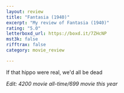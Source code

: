 ```yaml
---
layout: review
title: "Fantasia (1940)"
excerpt: "My review of Fantasia (1940)"
rating: "5.0"
letterboxd_url: https://boxd.it/7ZHcNP
mst3k: false
rifftrax: false
category: movie_review

---
```


If that hippo were real, we'd all be dead

<i>Edit: 4200 movie all-time/699 movie this year</i>